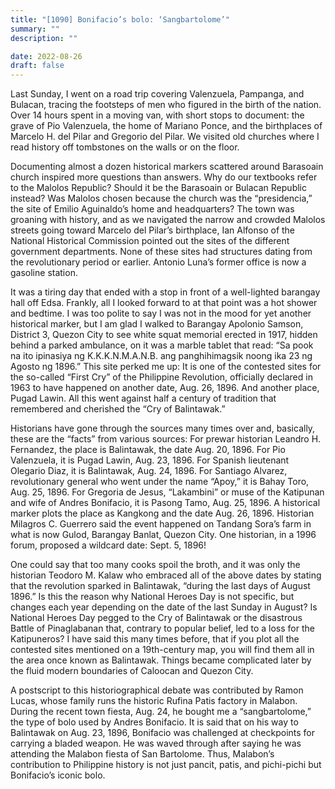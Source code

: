 ```yaml
---
title: "[1090] Bonifacio’s bolo: ‘Sangbartolome’"
summary: ""
description: ""

date: 2022-08-26
draft: false
---
```


Last Sunday, I went on a road trip covering Valenzuela, Pampanga, and Bulacan, tracing the footsteps of men who figured in the birth of the nation. Over 14 hours spent in a moving van, with short stops to document: the grave of Pio Valenzuela, the home of Mariano Ponce, and the birthplaces of Marcelo H. del Pilar and Gregorio del Pilar. We visited old churches where I read history off tombstones on the walls or on the floor.

Documenting almost a dozen historical markers scattered around Barasoain church inspired more questions than answers. Why do our textbooks refer to the Malolos Republic? Should it be the Barasoain or Bulacan Republic instead? Was Malolos chosen because the church was the “presidencia,” the site of Emilio Aguinaldo’s home and headquarters? The town was groaning with history, and as we navigated the narrow and crowded Malolos streets going toward Marcelo del Pilar’s birthplace, Ian Alfonso of the National Historical Commission pointed out the sites of the different government departments. None of these sites had structures dating from the revolutionary period or earlier. Antonio Luna’s former office is now a gasoline station.

It was a tiring day that ended with a stop in front of a well-lighted barangay hall off Edsa. Frankly, all I looked forward to at that point was a hot shower and bedtime. I was too polite to say I was not in the mood for yet another historical marker, but I am glad I walked to Barangay Apolonio Samson, District 3, Quezon City to see white squat memorial erected in 1917, hidden behind a parked ambulance, on it was a marble tablet that read: “Sa pook na ito ipinasiya ng K.K.K.N.M.A.N.B. ang panghihimagsik noong ika 23 ng Agosto ng 1896.” This site perked me up: It is one of the contested sites for the so-called “First Cry” of the Philippine Revolution, officially declared in 1963 to have happened on another date, Aug. 26, 1896. And another place, Pugad Lawin. All this went against half a century of tradition that remembered and cherished the “Cry of Balintawak.”

Historians have gone through the sources many times over and, basically, these are the “facts” from various sources: For prewar historian Leandro H. Fernandez, the place is Balintawak, the date Aug. 20, 1896. For Pio Valenzuela, it is Pugad Lawin, Aug. 23, 1896. For Spanish lieutenant Olegario Diaz, it is Balintawak, Aug. 24, 1896. For Santiago Alvarez, revolutionary general who went under the name “Apoy,” it is Bahay Toro, Aug. 25, 1896. For Gregoria de Jesus, “Lakambini” or muse of the Katipunan and wife of Andres Bonifacio, it is Pasong Tamo, Aug. 25, 1896. A historical marker plots the place as Kangkong and the date Aug. 26, 1896. Historian Milagros C. Guerrero said the event happened on Tandang Sora’s farm in what is now Gulod, Barangay Banlat, Quezon City. One historian, in a 1996 forum, proposed a wildcard date: Sept. 5, 1896!

One could say that too many cooks spoil the broth, and it was only the historian Teodoro M. Kalaw who embraced all of the above dates by stating that the revolution sparked in Balintawak, “during the last days of August 1896.” Is this the reason why National Heroes Day is not specific, but changes each year depending on the date of the last Sunday in August? Is National Heroes Day pegged to the Cry of Balintawak or the disastrous Battle of Pinaglabanan that, contrary to popular belief, led to a loss for the Katipuneros? I have said this many times before, that if you plot all the contested sites mentioned on a 19th-century map, you will find them all in the area once known as Balintawak. Things became complicated later by the fluid modern boundaries of Caloocan and Quezon City.

A postscript to this historiographical debate was contributed by Ramon Lucas, whose family runs the historic Rufina Patis factory in Malabon. During the recent town fiesta, Aug. 24, he bought me a “sangbartolome,” the type of bolo used by Andres Bonifacio. It is said that on his way to Balintawak on Aug. 23, 1896, Bonifacio was challenged at checkpoints for carrying a bladed weapon. He was waved through after saying he was attending the Malabon fiesta of San Bartolome. Thus, Malabon’s contribution to Philippine history is not just pancit, patis, and pichi-pichi but Bonifacio’s iconic bolo.
